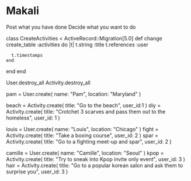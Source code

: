 # Makali

Post what you have done
Decide what you want to do


class CreateActivities < ActiveRecord::Migration[5.0]
  def change
    create_table :activities do |t|
      t.string :title
      t.references :user

      t.timestamps
    end
  end
end




User.destroy_all
Activity.destroy_all

pam = User.create(
  name: "Pam",
  location: "Maryland"
)

  beach = Activity.create(
    title: "Go to the beach",
    user_id:1
  )
  diy = Activity.create(
    title: "Crotchet 3 scarves and pass them out to the homeless",
    user_id: 1
  )

louis = User.create(
    name: "Louis",
    location: "Chicago"
)
  fight = Activity.create(
    title: "Take a boxing course",
    user_id: 2
  )
  spar = Activity.create(
    title: "Go to a fighting meet-up and spar",
    user_id: 2
  )

camille = User.create(
    name: "Camille",
    location: "Seoul"
)
  kpop = Activity.create(
    title: "Try to sneak into Kpop invite only event",
    user_id: 3
  )
  hair = Activity.create(
    title: "Go to a popular korean salon and ask them to surprise you",
    user_id: 3
  )
